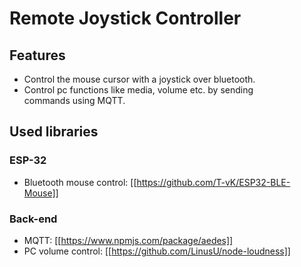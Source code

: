 # Remote Joystick Controller
## Features
- Control the mouse cursor with a joystick over bluetooth.
- Control pc functions like media, volume etc. by sending   
  commands using MQTT.
## Used libraries
### ESP-32
- Bluetooth mouse control: [[https://github.com/T-vK/ESP32-BLE-Mouse]]
### Back-end
- MQTT: [[https://www.npmjs.com/package/aedes]]
- PC volume control: [[https://github.com/LinusU/node-loudness]]